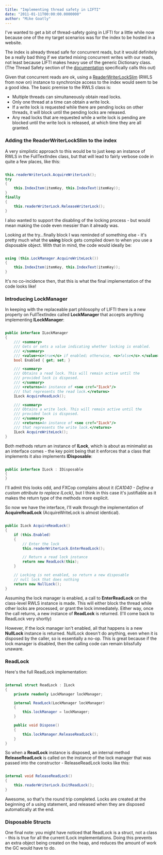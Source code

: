 ```yaml
---
title: "Implementing thread safety in LIFTI"
date: "2011-01-11T00:00:00.0000000"
author: "Mike Goatly"
---
```

I've wanted to get a bit of thread\-safety going in LIFTI for a
little while now because one of the my target scenarios was for the
index to be hosted in a website\.

The index is already thread safe for concurrent reads\, but it
would definitely be a really bad thing if we started mixing
concurrent writes with our reads\, not least because LIFTI makes
heavy use of the generic Dictionary class\. \(The Thread Safety
section of the [documentation](http://msdn.microsoft.com/en-us/library/xfhwa508.aspx) specifically calls this out\)

Given that concurrent reads are ok\, using a [ReaderWriterLockSlim](http://msdn.microsoft.com/en-us/library/system.threading.readerwriterlockslim.aspx) \(RWLS from now on\)
instance to synchronize access to the index would seem to be a good
idea\. The basic premise to the RWLS class is:

- Multiple threads can simultaneously obtain read locks\.
- Only one thread at a time can obtain a write lock\.
- If a write lock is requested while there are pending locks on
other threads\, it will block until the pending locks are
released\.
- Any read locks that are requested while a write lock is pending
are blocked until the write lock is released\, at which time they
are all granted\.

### Adding the ReaderWriterLockSlim to the index

A very simplistic approach to this would be to just keep an
instance of RWLS in the FullTextIndex class\, but that will lead to
fairly verbose code in quite a few places\, like this:

``` csharp

this.readerWriterLock.AcquireWriterLock();
try
{
    this.IndexItem(itemKey, this.IndexText(itemKey));
}
finally
{
    this.readerWriterLock.ReleaseWriterLock();
}
```
I also wanted to support the disabling of the locking process \-
but would mean making the code even messier than it already
was\.

Looking at the try…finally block I was reminded of something
else \- it's pretty much what the **using** block gets
compiled down to when you use a disposable object\. With that in
mind\, the code would ideally be:

``` csharp

using (this.LockManager.AcquireWriteLock())
{
    this.IndexItem(itemKey, this.IndexText(itemKey));
}
```
It's no co\-incidence then\, that this is what the final
implementation of the code looks like\!

### Introducing LockManager

In keeping with the replaceable part philosophy of LIFTI there
is a new property on FullTextIndex called
**LockManager** that accepts anything implementing
**ILockManager**:

``` csharp

public interface ILockManager
{
    /// <summary>
    /// Gets or sets a value indicating whether locking is enabled.
    /// </summary>
    /// <value><c>true</c> if enabled; otherwise, <c>false</c>.</value>
    bool Enabled { get; set; }

    /// <summary>
    /// Obtains a read lock. This will remain active until the 
    /// provided lock is disposed.
    /// </summary>
    /// <returns>An instance of <see cref="ILock"/> 
    /// that represents the read lock.</returns>
    ILock AcquireReadLock();

    /// <summary>
    /// Obtains a write lock. This will remain active until the 
    /// provided lock is disposed.
    /// </summary>
    /// <returns>An instance of <see cref="ILock"/> 
    /// that represents the write lock.</returns>
    ILock AcquireWriteLock();
}
```
Both methods return an instance of **ILock**\, which
is about as minimalist as an interface comes \- the key point being
that it enforces that a class that implements it also implements
**IDisposable**:

``` csharp

public interface ILock : IDisposable
{
}
```
I'll admit this looks odd\, and FXCop complains about it
*\(CA1040 \- Define a custom attribute to replace ILock\)*\, but
I think in this case it's justifiable as it makes the return type
of the methods more explicit\.

So now we have the interface\, I'll walk through the
implementation of **AcquireReadLock**
\(AcquireWriteLock is almost identical\)\.

``` csharp

public ILock AcquireReadLock()
{
    if (this.Enabled)
    {
        // Enter the lock
        this.readerWriterLock.EnterReadLock();

        // Return a read lock instance
        return new ReadLock(this);
    }

    // Locking is not enabled, so return a new disposable 
    // null lock that does nothing
    return new NullLock();
}
```
Assuming the lock manager is enabled\, a call to
**EnterReadLock** on the class\-level RWLS instance is
made\. This will either block the thread while other locks are
processed\, or grant the lock immediately\. Either way\, once the call
returns\, a new instance of **ReadLock** is returned\.
\(I'll come back to ReadLock very shortly\)

However\, if the lock manager isn't enabled\, all that happens is
a new **NullLock** instance is returned\. NullLock
doesn't do anything\, even when it is disposed by the caller\, so is
essentially a no\-op\. This is great because if the lock manager is
disabled\, then the calling code can remain blissfully unaware\.

### ReadLock

Here's the full ReadLock implementation:

``` csharp

internal struct ReadLock : ILock
{
    private readonly LockManager lockManager;

    internal ReadLock(LockManager lockManager)
    {
        this.lockManager = lockManager;
    }

    public void Dispose()
    {
        this.lockManager.ReleaseReadLock();
    }
}
```
So when a **ReadLock** instance is disposed\, an
internal method **ReleaseReadLock** is called on the
instance of the lock manager that was passed into the constructor \-
ReleaseReadLock looks like this:

``` csharp

internal void ReleaseReadLock()
{
    this.readerWriterLock.ExitReadLock();
}
```
Awesome\, so that's the round trip completed\. Locks are created
at the beginning of a using statement\, and released when they are
disposed automatically at the end\.

### Disposable Structs

One final note: you might have noticed that ReadLock is a
struct\, not a class \- this is true for all the current ILock
implementations\. Doing this prevents an extra object being created
on the heap\, and reduces the amount of work the GC would have to
do\.

